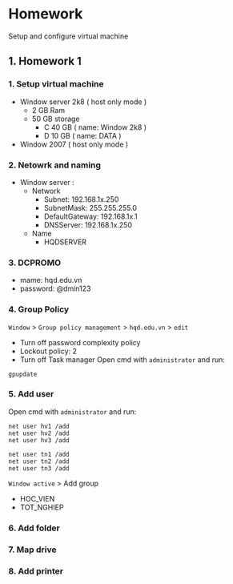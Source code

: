 # Homework
Setup and configure virtual machine
## 1. Homework 1
### 1. Setup virtual machine
* Window server 2k8 ( host only mode )
  * 2 GB Ram
  * 50 GB storage
    * C 40 GB ( name: Window 2k8 )
    * D 10 GB ( name: DATA )
* Window 2007 ( host only mode )
### 2. Netowrk and naming
* Window server :
  * Network
    * Subnet: 192.168.1x.250
    * SubnetMask: 255.255.255.0
    * DefaultGateway: 192.168.1x.1
    * DNSServer: 192.168.1x.250
  * Name
    * HQDSERVER
### 3. DCPROMO
* mame: hqd.edu.vn
* password: @dmin123
### 4. Group Policy
`Window` > `Group policy management` > `hqd.edu.vn` > `edit`
* Turn off password complexity policy
* Lockout policy: 2
* Turn off Task manager
Open cmd with `administrator` and run:
```
gpupdate
```
### 5. Add user
Open cmd with `administrator` and run:
```
net user hv1 /add
net user hv2 /add
net user hv3 /add

net user tn1 /add
net user tn2 /add
net user tn3 /add
```

`Window active` > Add group
* HOC_VIEN
* TOT_NGHIEP

### 6. Add folder
### 7. Map drive
### 8. Add printer
